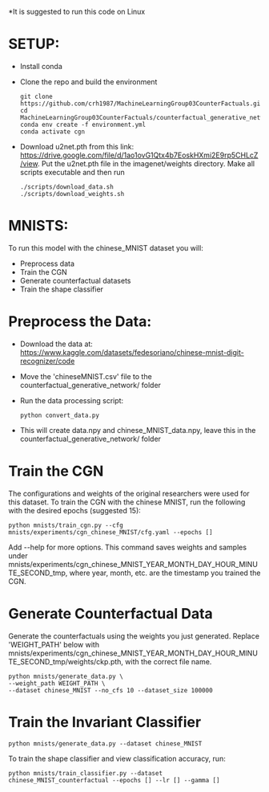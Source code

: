 *It is suggested to run this code on Linux

# SETUP:
  - Install conda
  - Clone the repo and build the environment
  
      ```
      git clone https://github.com/crh1987/MachineLearningGroup03CounterFactuals.git
      cd MachineLearningGroup03CounterFactuals/counterfactual_generative_networks
      conda env create -f environment.yml
      conda activate cgn
      ```
      
  - Download u2net.pth from this link: https://drive.google.com/file/d/1ao1ovG1Qtx4b7EoskHXmi2E9rp5CHLcZ/view. Put the u2net.pth file in the imagenet/weights directory. Make all scripts executable and then run
  
      ```
      ./scripts/download_data.sh
      ./scripts/download_weights.sh
      ```
      
# MNISTS:
To run this model with the chinese_MNIST dataset you will:
  
  - Preprocess data
  - Train the CGN
  - Generate counterfactual datasets
  - Train the shape classifier
    
# Preprocess the Data:
  - Download the data at: https://www.kaggle.com/datasets/fedesoriano/chinese-mnist-digit-recognizer/code
  - Move the 'chineseMNIST.csv' file to the counterfactual_generative_network/ folder
  - Run the data processing script:
    
      ```
      python convert_data.py
      ```
      
  - This will create data.npy and chinese_MNIST_data.npy, leave this in the counterfactual_generative_network/ folder
    
# Train the CGN
The configurations and weights of the original researchers were used for this dataset. To train the CGN with the chinese MNIST, run the following with the desired epochs (suggested 15):
    
    
    python mnists/train_cgn.py --cfg mnists/experiments/cgn_chinese_MNIST/cfg.yaml --epochs []
    
    
Add --help for more options. This command saves weights and samples under mnists/experiments/cgn_chinese_MNIST_YEAR_MONTH_DAY_HOUR_MINUTE_SECOND_tmp, where year, month, etc. are the timestamp you trained the CGN. 
    
# Generate Counterfactual Data
Generate the counterfactuals using the weights you just generated. Replace 'WEIGHT_PATH' below with mnists/experiments/cgn_chinese_MNIST_YEAR_MONTH_DAY_HOUR_MINUTE_SECOND_tmp/weights/ckp.pth, with the correct file name.
    
    
    python mnists/generate_data.py \
    --weight_path WEIGHT_PATH \
    --dataset chinese_MNIST --no_cfs 10 --dataset_size 100000
    
    
# Train the Invariant Classifier

    
    python mnists/generate_data.py --dataset chinese_MNIST
    
    
To train the shape classifier and view classification accuracy, run:
    
    
    python mnists/train_classifier.py --dataset chinese_MNIST_counterfactual --epochs [] --lr [] --gamma []
    
